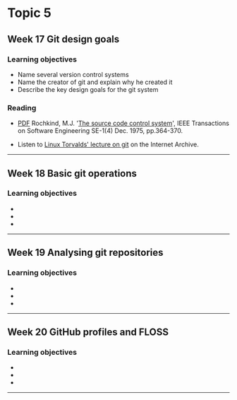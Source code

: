 # Topic 5

## Week 17 Git design goals

### Learning objectives

- Name several version control systems
- Name the creator of git and explain why he created it
- Describe the key design goals for the git system

### Reading

- [PDF](../08-PDF/The%20source%20code%20control%20system.pdf) Rochkind, M.J. '[The source code control system](https://ieeexplore.ieee.org/document/6312866)', IEEE Transactions on Software Engineering SE-1(4) Dec. 1975, pp.364-370.

- Listen to [Linux Torvalds' lecture on git](https://archive.org/details/LinusTorvaldsOnGittechTalk) on the Internet Archive.

---

## Week 18 Basic git operations

### Learning objectives

-
-
-


















---

## Week 19 Analysing git repositories

### Learning objectives

-
-
-
















---

## Week 20 GitHub profiles and FLOSS

### Learning objectives

-
-
-
















---